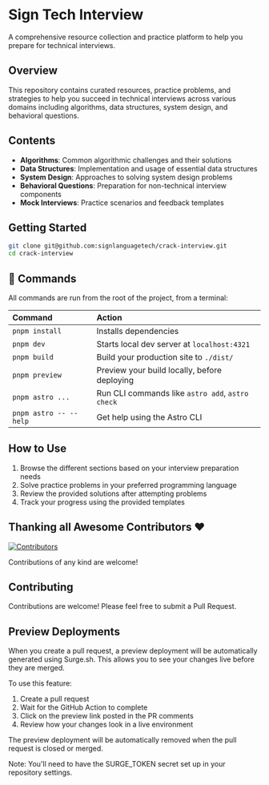 # Sign Tech Interview

A comprehensive resource collection and practice platform to help you prepare for technical interviews.

## Overview

This repository contains curated resources, practice problems, and strategies to help you succeed in technical interviews across various domains including algorithms, data structures, system design, and behavioral questions.

## Contents

- **Algorithms**: Common algorithmic challenges and their solutions
- **Data Structures**: Implementation and usage of essential data structures
- **System Design**: Approaches to solving system design problems
- **Behavioral Questions**: Preparation for non-technical interview components
- **Mock Interviews**: Practice scenarios and feedback templates

## Getting Started

```bash
git clone git@github.com:signlanguagetech/crack-interview.git
cd crack-interview
```

## 🧞 Commands

All commands are run from the root of the project, from a terminal:

| Command                | Action                                           |
| :--------------------- | :----------------------------------------------- |
| `pnpm install`         | Installs dependencies                            |
| `pnpm dev`             | Starts local dev server at `localhost:4321`      |
| `pnpm build`           | Build your production site to `./dist/`          |
| `pnpm preview`         | Preview your build locally, before deploying     |
| `pnpm astro ...`       | Run CLI commands like `astro add`, `astro check` |
| `pnpm astro -- --help` | Get help using the Astro CLI                     |

## How to Use

1. Browse the different sections based on your interview preparation needs
2. Solve practice problems in your preferred programming language
3. Review the provided solutions after attempting problems
4. Track your progress using the provided templates
## Thanking all Awesome Contributors :heart:

[![Contributors](https://contrib.rocks/image?repo=signlanguagetech/crack-interview)](https://github.com/signlanguagetech/crack-interview/graphs/contributors)

Contributions of any kind are welcome!

## Contributing

Contributions are welcome! Please feel free to submit a Pull Request.

## Preview Deployments

When you create a pull request, a preview deployment will be automatically generated using Surge.sh. This allows you to see your changes live before they are merged.

To use this feature:
1. Create a pull request
2. Wait for the GitHub Action to complete
3. Click on the preview link posted in the PR comments
4. Review how your changes look in a live environment

The preview deployment will be automatically removed when the pull request is closed or merged.

Note: You'll need to have the SURGE_TOKEN secret set up in your repository settings.
